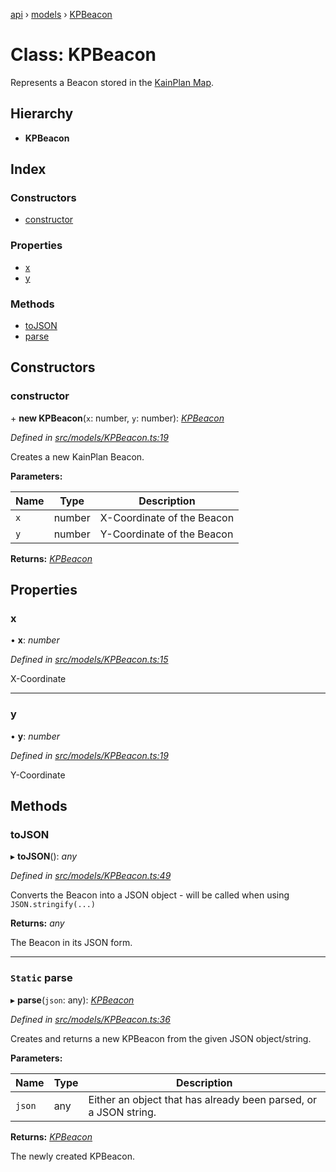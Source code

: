 [api](../README.md) › [models](../modules/models.md) › [KPBeacon](models.kpbeacon.md)

# Class: KPBeacon

Represents a Beacon stored in the [KainPlan Map](models.kpmap.md).

## Hierarchy

* **KPBeacon**

## Index

### Constructors

* [constructor](models.kpbeacon.md#constructor)

### Properties

* [x](models.kpbeacon.md#x)
* [y](models.kpbeacon.md#y)

### Methods

* [toJSON](models.kpbeacon.md#tojson)
* [parse](models.kpbeacon.md#static-parse)

## Constructors

###  constructor

\+ **new KPBeacon**(`x`: number, `y`: number): *[KPBeacon](models.kpbeacon.md)*

*Defined in [src/models/KPBeacon.ts:19](https://github.com/KainPlan/api/blob/1c0199f/src/models/KPBeacon.ts#L19)*

Creates a new KainPlan Beacon.

**Parameters:**

Name | Type | Description |
------ | ------ | ------ |
`x` | number | X-Coordinate of the Beacon |
`y` | number | Y-Coordinate of the Beacon  |

**Returns:** *[KPBeacon](models.kpbeacon.md)*

## Properties

###  x

• **x**: *number*

*Defined in [src/models/KPBeacon.ts:15](https://github.com/KainPlan/api/blob/1c0199f/src/models/KPBeacon.ts#L15)*

X-Coordinate

___

###  y

• **y**: *number*

*Defined in [src/models/KPBeacon.ts:19](https://github.com/KainPlan/api/blob/1c0199f/src/models/KPBeacon.ts#L19)*

Y-Coordinate

## Methods

###  toJSON

▸ **toJSON**(): *any*

*Defined in [src/models/KPBeacon.ts:49](https://github.com/KainPlan/api/blob/1c0199f/src/models/KPBeacon.ts#L49)*

Converts the Beacon into a JSON object - will be called when using `JSON.stringify(...)`

**Returns:** *any*

The Beacon in its JSON form.

___

### `Static` parse

▸ **parse**(`json`: any): *[KPBeacon](models.kpbeacon.md)*

*Defined in [src/models/KPBeacon.ts:36](https://github.com/KainPlan/api/blob/1c0199f/src/models/KPBeacon.ts#L36)*

Creates and returns a new KPBeacon from the given JSON object/string.

**Parameters:**

Name | Type | Description |
------ | ------ | ------ |
`json` | any | Either an object that has already been parsed, or a JSON string. |

**Returns:** *[KPBeacon](models.kpbeacon.md)*

The newly created KPBeacon.
